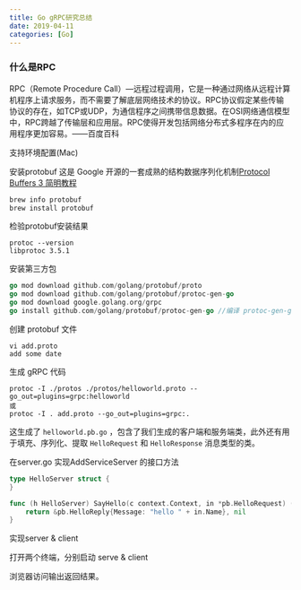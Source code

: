 ```yaml
---
title: Go gRPC研究总结
date: 2019-04-11
categories: [Go]
---
```


### 什么是RPC

RPC（Remote Procedure Call）—远程过程调用，它是一种通过网络从远程计算机程序上请求服务，而不需要了解底层网络技术的协议。RPC协议假定某些传输协议的存在，如TCP或UDP，为通信程序之间携带信息数据。在OSI网络通信模型中，RPC跨越了传输层和应用层。RPC使得开发包括网络分布式多程序在内的应用程序更加容易。——百度百科

支持环境配置(Mac)

安装protobuf 这是 Google 开源的一套成熟的结构数据序列化机制[Protocol Buffers 3 简明教程](https://juejin.im/post/5b852d476fb9a019e4505873) 

```protobuf
brew info protobuf
brew install protobuf
```

检验protobuf安装结果

```shell
protoc --version
libprotoc 3.5.1
```

安装第三方包

```go
go mod download github.com/golang/protobuf/proto
go mod download github.com/golang/protobuf/protoc-gen-go
go mod download google.golang.org/grpc
go install github.com/golang/protobuf/protoc-gen-go //编译 protoc-gen-go 可执行文件
```

创建 protobuf 文件

```shell
vi add.proto
add some date
```

生成 gRPC 代码

```shell
protoc -I ./protos ./protos/helloworld.proto --go_out=plugins=grpc:helloworld
或
protoc -I . add.proto --go_out=plugins=grpc:.
```

这生成了 `helloworld.pb.go` ，包含了我们生成的客户端和服务端类，此外还有用于填充、序列化、提取 `HelloRequest` 和 `HelloResponse` 消息类型的类。



在server.go 实现AddServiceServer 的接口方法

```go
type HelloServer struct {
}

func (h HelloServer) SayHello(c context.Context, in *pb.HelloRequest) (*pb.HelloReply, error) {
	return &pb.HelloReply{Message: "hello " + in.Name}, nil
}	
```



实现server & client

打开两个终端，分别启动 serve & client

浏览器访问输出返回结果。